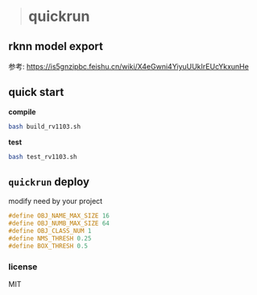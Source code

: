 > # quickrun

## rknn model export

参考: https://is5gnzipbc.feishu.cn/wiki/X4eGwni4YiyuUUkIrEUcYkxunHe

## quick start

**compile**

```bash
bash build_rv1103.sh
```

**test**

```bash
bash test_rv1103.sh
```

## `quickrun` deploy 

modify need by your project

```cpp
#define OBJ_NAME_MAX_SIZE 16  
#define OBJ_NUMB_MAX_SIZE 64  
#define OBJ_CLASS_NUM 1      
#define NMS_THRESH 0.25       
#define BOX_THRESH 0.5 
```

### license
MIT
